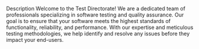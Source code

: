 Description
Welcome to the Test Directorate! We are a dedicated team of professionals specializing in software testing and quality assurance. Our goal is to ensure that your software meets the highest standards of functionality, reliability, and performance. With our expertise and meticulous testing methodologies, we help identify and resolve any issues before they impact your end-users.
